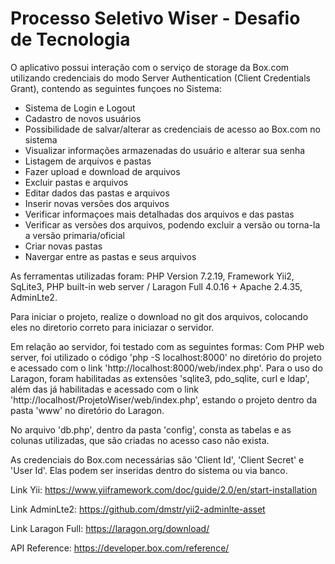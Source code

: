 # Processo Seletivo Wiser - Desafio de Tecnologia

O aplicativo possui interação com o serviço de storage da Box.com utilizando credenciais do modo Server Authentication (Client Credentials Grant), contendo as seguintes funçoes no Sistema: 
 - Sistema de Login e Logout
 - Cadastro de novos usuários
 - Possibilidade de salvar/alterar as credenciais de acesso ao Box.com no sistema
 - Visualizar informações armazenadas do usuário e alterar sua senha
 - Listagem de arquivos e pastas
 - Fazer upload e download de arquivos
 - Excluir pastas e arquivos
 - Editar dados das pastas e arquivos
 - Inserir novas versões dos arquivos
 - Verificar informaçoes mais detalhadas dos arquivos e das pastas
 - Verificar as versões dos arquivos, podendo excluir a versão ou torna-la a versão primaria/oficial
 - Criar novas pastas
 - Navergar entre as pastas e seus arquivos

As ferramentas utilizadas foram: PHP Version 7.2.19, Framework  Yii2, SqLite3, PHP built-in web server / Laragon Full 4.0.16 + Apache 2.4.35, AdminLte2.

Para iniciar o projeto, realize o download no git dos arquivos, colocando eles no diretorio correto para iniciazar o servidor.

Em relação ao servidor, foi testado com as seguintes formas: Com PHP web server, foi utilizado o código 'php -S localhost:8000' no diretório do projeto e acessado com o link 'http://localhost:8000/web/index.php'. Para o uso do Laragon, foram habilitadas as extensões 'sqlite3, pdo_sqlite, curl e ldap', além das já habilitadas e acessado com o link 'http://localhost/ProjetoWiser/web/index.php', estando o projeto dentro da pasta 'www' no diretório do Laragon.

No arquivo 'db.php', dentro da pasta 'config', consta as tabelas e as colunas utilizadas, que são criadas no acesso caso não exista.

As credenciais do Box.com necessárias são 'Client Id', 'Client Secret' e 'User Id'. Elas podem ser inseridas dentro do sistema ou via banco.

Link Yii:
https://www.yiiframework.com/doc/guide/2.0/en/start-installation

Link AdminLte2:
https://github.com/dmstr/yii2-adminlte-asset

Link Laragon Full:
https://laragon.org/download/

API Reference:
https://developer.box.com/reference/
